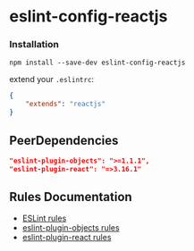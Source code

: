 # eslint-config-reactjs

### Installation

```bs
npm install --save-dev eslint-config-reactjs
```

extend your `.eslintrc`:

```json
{
    "extends": "reactjs"
}
```
## PeerDependencies
```json
"eslint-plugin-objects": ">=1.1.1",
"eslint-plugin-react": "=>3.16.1"
```

## Rules Documentation

* [ESLint rules](http://eslint.org/docs/rules/)
* [eslint-plugin-objects rules](https://github.com/davidwaterston/eslint-plugin-objects/blob/master/docs/index.md)
* [eslint-plugin-react rules](https://github.com/yannickcr/eslint-plugin-react)
